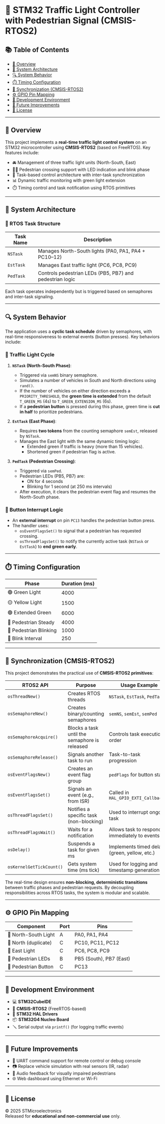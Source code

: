 # 🚦 STM32 Traffic Light Controller with Pedestrian Signal (CMSIS-RTOS2)

## 📚 Table of Contents

- [📝 Overview](#-overview)
- [🧱 System Architecture](#-system-architecture)
- [🔍 System Behavior](#-system-behavior)
- [⏱️ Timing Configuration](#️-timing-configuration)
- [🔐 Synchronization (CMSIS-RTOS2)](#-synchronization-cmsis-rtos2)
- [⚙️ GPIO Pin Mapping](#-gpio-pin-mapping)
- [🧰 Development Environment](#-development-environment)
- [🚀 Future Improvements](#-future-improvements)
- [📄 License](#-license)

---

## 📝 Overview

This project implements a **real-time traffic light control system** on an STM32 microcontroller using **CMSIS-RTOS2** (based on FreeRTOS). Key features include:

- 🚘 Management of three traffic light units (North-South, East)
- 🚶‍♂️ Pedestrian crossing support with LED indication and blink phase
- 🔁 Task-based control architecture with inter-task synchronization
- 📊 Dynamic traffic monitoring with green light extension
- ⏱️ Timing control and task notification using RTOS primitives

---

## 🧱 System Architecture

### 🧵 RTOS Task Structure

| Task Name  | Description                                              |
|------------|----------------------------------------------------------|
| `NSTask`   | Manages North-South lights (PA0, PA1, PA4 + PC10–12)     |
| `EstTask`  | Manages East traffic light (PC6, PC8, PC9)               |
| `PedTask`  | Controls pedestrian LEDs (PB5, PB7) and pedestrian logic |

Each task operates independently but is triggered based on semaphores and inter-task signaling.

---

## 🔍 System Behavior

The application uses a **cyclic task schedule** driven by semaphores, with real-time responsiveness to external events (button presses). Key behaviors include:

### 🔁 Traffic Light Cycle

1. **`NSTask` (North-South Phase)**:  
   - Triggered via `semNS` binary semaphore.
   - Simulates a number of vehicles in South and North directions using `rand()`.
   - If the number of vehicles on either direction exceeds a `PRIORITY_THRESHOLD`, the **green time is extended** from the default `T_GREEN_MS` (4s) to `T_GREEN_EXTENSION_MS` (6s).
   - If a **pedestrian button** is pressed during this phase, green time is **cut in half** to prioritize pedestrians.

2. **`EstTask` (East Phase)**:  
   - Requires **two tokens** from the counting semaphore `semEst`, released by `NSTask`.
   - Manages the East light with the same dynamic timing logic:
     - Extended green if traffic is heavy (more than 15 vehicles).
     - Shortened green if pedestrian flag is active.

3. **`PedTask` (Pedestrian Crossing)**:  
   - Triggered via `semPed`.
   - Pedestrian LEDs (PB5, PB7) are:
     - ON for 4 seconds
     - Blinking for 1 second (at 250 ms intervals)
   - After execution, it clears the pedestrian event flag and resumes the North-South phase.

### 🔘 Button Interrupt Logic

- An **external interrupt** on pin `PC13` handles the pedestrian button press.
- The handler uses:
  - `osEventFlagsSet()` to signal that a pedestrian has requested crossing.
  - `osThreadFlagsSet()` to notify the currently active task (`NSTask` or `EstTask`) to **end green early**.

---

## ⏱️ Timing Configuration

| Phase                | Duration (ms) |
|----------------------|---------------|
| 🟢 Green Light        | 4000          |
| 🟡 Yellow Light       | 1500          |
| 🟢 Extended Green     | 6000          |
| 🚶 Pedestrian Steady  | 4000          |
| 🚨 Pedestrian Blinking| 1000          |
| 🔁 Blink Interval     | 250           |

---

## 🔐 Synchronization (CMSIS-RTOS2)

This project demonstrates the practical use of **CMSIS-RTOS2 primitives**:

| RTOS2 API              | Purpose                                      | Usage Example                               |
|------------------------|----------------------------------------------|---------------------------------------------|
| `osThreadNew()`        | Creates RTOS threads                         | `NSTask`, `EstTask`, `PedTask`              |
| `osSemaphoreNew()`     | Creates binary/counting semaphores           | `semNS`, `semEst`, `semPed`                 |
| `osSemaphoreAcquire()` | Blocks a task until the semaphore is released| Controls task execution order               |
| `osSemaphoreRelease()` | Signals another task to run                  | Task-to-task progression                    |
| `osEventFlagsNew()`    | Creates an event flag group                  | `pedFlags` for button state                 |
| `osEventFlagsSet()`    | Signals an event (e.g., from ISR)            | Called in `HAL_GPIO_EXTI_Callback()`        |
| `osThreadFlagsSet()`   | Notifies a specific task (non-blocking)      | Used to interrupt ongoing task              |
| `osThreadFlagsWait()`  | Waits for a notification                     | Allows task to respond immediately to events|
| `osDelay()`            | Suspends a task for given ms                 | Implements timed delays (green, yellow, etc.)|
| `osKernelGetTickCount()`| Gets system time (ms tick)                  | Used for logging and timestamp generation   |

The real-time design ensures **non-blocking, deterministic transitions** between traffic phases and pedestrian requests. By decoupling responsibilities across RTOS tasks, the system is modular and scalable.

---

## ⚙️ GPIO Pin Mapping

| Component            | Port | Pins                |
|--------------------- |------|---------------------|
| 🚦 North-South Light | A    | PA0, PA1, PA4       |
| 🚦 North (duplicate) | C    | PC10, PC11, PC12    |
| 🚦 East Light        | C    | PC6, PC8, PC9       |
| 🚶 Pedestrian LEDs   | B    | PB5 (South), PB7 (East) |
| 🔘 Pedestrian Button | C    | PC13                |

---

## 🧰 Development Environment

- 💻 **STM32CubeIDE**  
- 🧵 **CMSIS-RTOS2** (FreeRTOS-based)  
- 🔌 **STM32 HAL Drivers**  
- 📦 **STM32G4 Nucleo Board**  
- 🪛 Serial output via `printf()` (for logging traffic events)

---

## 🚀 Future Improvements

- 📲 UART command support for remote control or debug console
- 📷 Replace vehicle simulation with real sensors (IR, radar)
- 🔔 Audio feedback for visually impaired pedestrians
- 🌐 Web dashboard using Ethernet or Wi-Fi

---

## 📄 License

© 2025 STMicroelectronics  
Released for **educational and non-commercial use** only.

